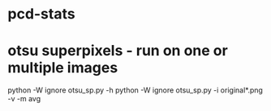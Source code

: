 # pcd-stats

# otsu superpixels - run on one or multiple images
python -W ignore otsu_sp.py -h
python -W ignore otsu_sp.py -i original*.png -v -m avg
